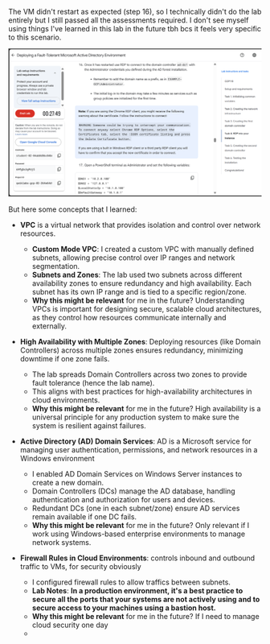The VM didn't restart as expected (step 16), so I technically didn't do the lab entirely but I still passed all the assessments required. I don't see myself using things I've learned in this lab in the future tbh bcs it feels very specific to this scenario.

![alt text](<Cuplikan layar 2025-08-29 190544.png>)

But here some concepts that I learned:

- **VPC** is a virtual network that provides isolation and control over network resources.

  - **Custom Mode VPC**: I created a custom VPC with manually defined subnets, allowing precise control over IP ranges and network segmentation.
  - **Subnets and Zones**: The lab used two subnets across different availability zones to ensure redundancy and high availability. Each subnet has its own IP range and is tied to a specific region/zone.
  - **Why this might be relevant** for me in the future? Understanding VPCs is important for designing secure, scalable cloud architectures, as they control how resources communicate internally and externally.

- **High Availability with Multiple Zones**: Deploying resources (like Domain Controllers) across multiple zones ensures redundancy, minimizing downtime if one zone fails.

  - The lab spreads Domain Controllers across two zones to provide fault tolerance (hence the lab name).
  - This aligns with best practices for high-availability architectures in cloud environments.
  - **Why this might be relevant** for me in the future? High availability is a universal principle for any production system to make sure the system is resilient against failures.

- **Active Directory (AD) Domain Services**: AD is a Microsoft service for managing user authentication, permissions, and network resources in a Windows environment

  - I enabled AD Domain Services on Windows Server instances to create a new domain.
  - Domain Controllers (DCs) manage the AD database, handling authentication and authorization for users and devices.
  - Redundant DCs (one in each subnet/zone) ensure AD services remain available if one DC fails.
  - **Why this might be relevant** for me in the future? Only relevant if I work using Windows-based enterprise environments to manage network systems.

- **Firewall Rules in Cloud Environments**: controls inbound and outbound traffic to VMs, for security obviously
  - I configured firewall rules to allow traffics between subnets.
  - **Lab Notes**: **In a production environment, it's a best practice to secure all the ports that your systems are not actively using and to secure access to your machines using a bastion host.**
  - **Why this might be relevant** for me in the future? If I need to manage cloud security one day
  -
